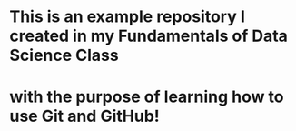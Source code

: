 # This is an example repository I created in my Fundamentals of Data Science Class
# with the purpose of learning how to use Git and GitHub!